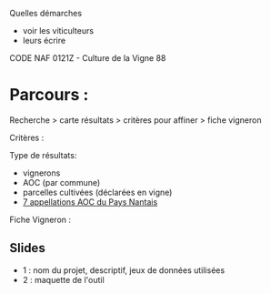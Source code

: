 

Quelles démarches

- voir les viticulteurs
- leurs écrire

CODE NAF 0121Z - Culture de la Vigne 88



# Parcours :



Recherche > carte résultats > critères pour affiner > fiche vigneron


Critères : 

Type de résultats:
- vignerons
- AOC (par commune)
- parcelles cultivées (déclarées en vigne)
- [7 appellations AOC du Pays Nantais](https://fr.wikipedia.org/wiki/Vignoble_de_la_vall%C3%A9e_de_la_Loire#Vignobles_nantais)


Fiche Vigneron :

## Slides

- 1 : nom du projet, descriptif, jeux de données utilisées
- 2 : maquette de l'outil 


 
